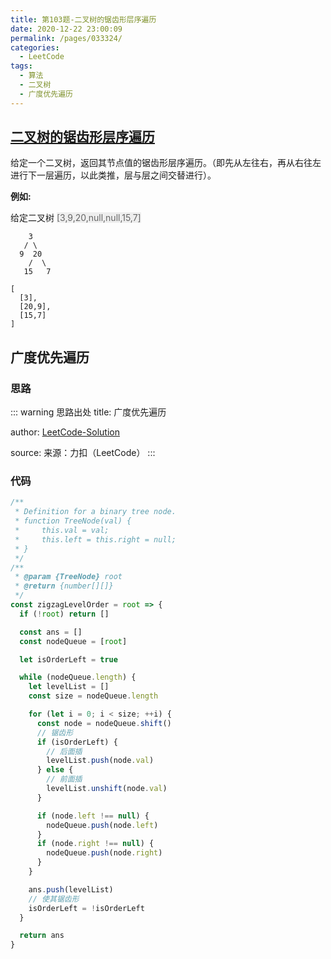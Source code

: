 ```yaml
---
title: 第103题-二叉树的锯齿形层序遍历
date: 2020-12-22 23:00:09
permalink: /pages/033324/
categories:
  - LeetCode
tags:
  - 算法
  - 二叉树
  - 广度优先遍历
---
```


## [二叉树的锯齿形层序遍历](https://leetcode-cn.com/problems/binary-tree-zigzag-level-order-traversal/)

给定一个二叉树，返回其节点值的锯齿形层序遍历。（即先从左往右，再从右往左进行下一层遍历，以此类推，层与层之间交替进行）。

**例如:**

给定二叉树 <font style="background: #eee; color: #666;">[3,9,20,null,null,15,7]</font>

```
    3
   / \
  9  20
    /  \
   15   7
```

```
[
  [3],
  [20,9],
  [15,7]
]
```

<!-- more -->

## 广度优先遍历

### 思路

::: warning 思路出处
title: 广度优先遍历

author: [LeetCode-Solution](https://leetcode-cn.com/problems/binary-tree-zigzag-level-order-traversal/solution/er-cha-shu-de-ju-chi-xing-ceng-xu-bian-l-qsun/)

source: 来源：力扣（LeetCode）
:::

### 代码

```JavaScript
/**
 * Definition for a binary tree node.
 * function TreeNode(val) {
 *     this.val = val;
 *     this.left = this.right = null;
 * }
 */
/**
 * @param {TreeNode} root
 * @return {number[][]}
 */
const zigzagLevelOrder = root => {
  if (!root) return []

  const ans = []
  const nodeQueue = [root]

  let isOrderLeft = true

  while (nodeQueue.length) {
    let levelList = []
    const size = nodeQueue.length

    for (let i = 0; i < size; ++i) {
      const node = nodeQueue.shift()
      // 锯齿形
      if (isOrderLeft) {
        // 后面插
        levelList.push(node.val)
      } else {
        // 前面插
        levelList.unshift(node.val)
      }

      if (node.left !== null) {
        nodeQueue.push(node.left)
      }
      if (node.right !== null) {
        nodeQueue.push(node.right)
      }
    }

    ans.push(levelList)
    // 使其锯齿形
    isOrderLeft = !isOrderLeft
  }

  return ans
}
```
